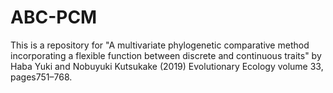 # ABC-PCM
This is a repository for "A multivariate phylogenetic comparative method incorporating a flexible function between discrete and continuous traits" by Haba Yuki and Nobuyuki Kutsukake (2019) Evolutionary Ecology volume 33, pages751–768.
